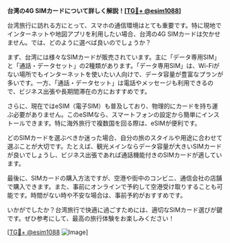 **台湾の4G SIMカードについて詳しく解説！[[TG💪+ @esim1088](https://t.me/s/esim1088)]**

台湾旅行に訪れる方にとって、スマホの通信環境はとても重要です。特に現地でインターネットや地図アプリを利用したい場合、台湾の4G SIMカードは欠かせません。では、どのように選べば良いのでしょうか？

まず、台湾には様々なSIMカードが販売されています。主に「データ専用SIM」と「通話・データセット」の2種類があります。「データ専用SIM」は、Wi-Fiがない場所でもインターネットを使いたい人向けで、データ容量が豊富なプランが多いです。一方、「通話・データセット」は電話やメッセージも利用できるので、ビジネス出張や長期間滞在の方におすすめです。

さらに、現在ではeSIM（電子SIM）も普及しており、物理的にカードを持ち運ぶ必要がありません。このeSIMなら、スマートフォンの設定から簡単にインストールできます。特に海外旅行で複数国を回る際は、eSIMが便利です。

どのSIMカードを選ぶべきか迷った場合、自分の旅のスタイルや用途に合わせて選ぶことが大切です。たとえば、観光メインならデータ容量が大きいSIMカードが良いでしょうし、ビジネス出張であれば通話機能付きのSIMカードが適しています。

最後に、SIMカードの購入方法ですが、空港や街中のコンビニ、通信会社の店舗で購入できます。また、事前にオンラインで予約して空港受け取りすることも可能です。時間がない時や不安な場合は、事前予約がおすすめです。

いかがでしたか？台湾旅行で快適に過ごすためには、適切なSIMカード選びが鍵です。ぜひ参考にして、最高の旅行体験をお楽しみください！

[[TG💪+ @esim1088](https://t.me/s/esim1088) ![Image](https://i.postimg.cc/Y0z9fWf4/image.png)]